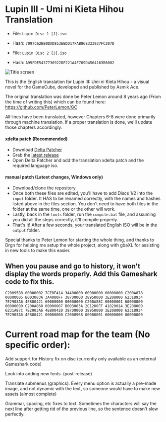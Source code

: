 # Lupin III - Umi ni Kieta Hihou Translation
- File: `Lupin Disc 1 [J].iso`
- Hash: `7097C62BB0DAD853EEDD17FAB86E333937FC207D`

- File: `Lupin Disc 2 [J].iso`
- Hash: `A99FDE5437736922DF221A4F709D4564163B6002`

![Title screen](https://github.com/DOL-Translations/lupin-III/assets/81663474/0924f239-467f-48b3-a74c-0692e0fa7790)

This is the English translation for Lupin III: Umi ni Kieta Hihou - a visual novel for the GameCube, developed and published by Asmik Ace.

The original translation was done be Peter Lemon around 8 years ago (From the time of writing this) which can be found here: https://github.com/PeterLemon/GC

All lines have been translated, however Chapters 6-8 were done primarily through machine translation. If a proper translation is done, we'll update those chapters accordingly.

#### xdelta patch (Recommended)
- Download [Delta Patcher](https://www.romhacking.net/utilities/704/)
- Grab the [latest release](https://github.com/DOL-Translations/kururin-squash/releases/latest/)
- Open Delta Patcher and add the translation xdelta patch and the required language iso.
#### manual patch (Latest changes, Windows only)
- Download/clone the repository
- Once both these files are edited, you'll have to add Discs 1/2 into the `input` folder. It HAS to be renamed correctly, with the names and hashes listed above in the files section. You don't need to have both files in the folder at the same time, one or the other will work. 
- Lastly, back in the `tools` folder, run the `compile.bat` file, and assuming you did all the steps correctly, it'll compile properly.
- That's it! After a few seconds, your translated English ISO will be in the `output` folder. 

Special thanks to Peter Lemon for starting the whole thing, and thanks to Drgn for helping me setup the whole project, along with gbaXL for assisting in new tools to make this easier.

## When you pause and go to history, it won't display the words properly. Add this Gameshark code to fix this. 

`C20095B8 00000002
7CE0FA14 3A400000
60000000 00000000
C200A878 00000005
B003003A 3A4000FF
387D0000 38950000
3E208000 62318934
7E2903A6 4E800421
60000000 00000000
C200A88C 00000001
60000000 00000000
C200A860 00000007
B003003A 2C1200FF
41820014 3E208000
6231A87C 7E2903A6
4E800420 387D0000
38950000 3E208000
62318934 7E2903A6
4E800421 00000000
C2008968 00000001
60000000 00000000`

# Current road map for the team (No specific order):

Add support for History fix on disc (currently only available as an external Gameshark code)

Look into adding new fonts. (post-release)

Translate submenus (graphics). Every menu option is actually a pre-made image, and not dynamic with the text, so someone would have to make new assets (almost complete)

Grammar, spacing, etc fixes to text. Sometimes the characters will say the next line after getting rid of the previous line, so the sentence doesn't slow perfectly.
